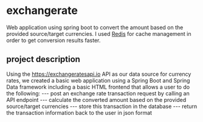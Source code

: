 # exchangerate
Web application using spring boot to convert the amount based on the provided source/target currencies. I used [Redis](https://redis.io/) for cache management in order to get conversion results faster.

## project description
Using the https://exchangeratesapi.io API as our data source for currency rates, we created a basic web application using a Spring Boot and Spring Data framework including a basic HTML frontend that allows a user to do the following:
--- post an exchange rate transaction request by calling an API endpoint
--- calculate the converted amount based on the provided source/target currencies
--- store this transaction in the database
--- return the transaction information back to the user in json format
